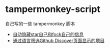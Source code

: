 # tampermonkey-script

自己写的一些 tampermonkey 脚本

- [自动隐藏star自己和fock自己的信息](./HiheGithubSelfStarFork)
- [通过语言筛选Github Discover页面显示的项目](./FilterGithubDiscover)
